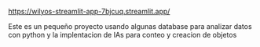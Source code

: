 https://wilyos-streamlit-app-7bjcuq.streamlit.app/

Este es un pequeño proyecto usando algunas database para analizar datos  con python y  la implentacion de IAs para  conteo y creacion de objetos
